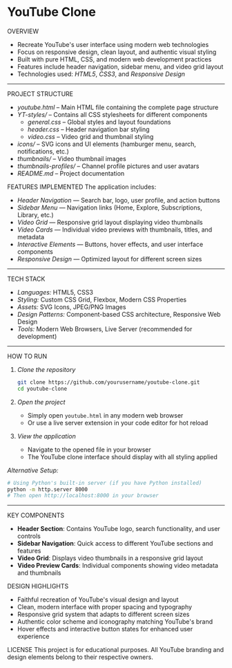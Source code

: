 # YouTube Clone
OVERVIEW
- Recreate YouTube's user interface using modern web technologies
- Focus on responsive design, clean layout, and authentic visual styling
- Built with pure HTML, CSS, and modern web development practices
- Features include header navigation, sidebar menu, and video grid layout
- Technologies used: *HTML5*, *CSS3*, and *Responsive Design*
---
PROJECT STRUCTURE
- *youtube.html* – Main HTML file containing the complete page structure
- *YT-styles/* – Contains all CSS stylesheets for different components
  - *general.css* – Global styles and layout foundations
  - *header.css* – Header navigation bar styling
  - *video.css* – Video grid and thumbnail styling
- *icons/* – SVG icons and UI elements (hamburger menu, search, notifications, etc.)
- *thumbnails/* – Video thumbnail images
- *thumbnails-profiles/* – Channel profile pictures and user avatars
- *README.md* – Project documentation

FEATURES IMPLEMENTED
The application includes:
- *Header Navigation* — Search bar, logo, user profile, and action buttons
- *Sidebar Menu* — Navigation links (Home, Explore, Subscriptions, Library, etc.)
- *Video Grid* — Responsive grid layout displaying video thumbnails
- *Video Cards* — Individual video previews with thumbnails, titles, and metadata
- *Interactive Elements* — Buttons, hover effects, and user interface components
- *Responsive Design* — Optimized layout for different screen sizes
---
TECH STACK
- *Languages:* HTML5, CSS3
- *Styling:* Custom CSS Grid, Flexbox, Modern CSS Properties
- *Assets:* SVG Icons, JPEG/PNG Images
- *Design Patterns:* Component-based CSS architecture, Responsive Web Design
- *Tools:* Modern Web Browsers, Live Server (recommended for development)
---
HOW TO RUN
1. *Clone the repository*
   ```bash
   git clone https://github.com/yourusername/youtube-clone.git
   cd youtube-clone
   ```

2. *Open the project*
   - Simply open `youtube.html` in any modern web browser
   - Or use a live server extension in your code editor for hot reload

3. *View the application*
   - Navigate to the opened file in your browser
   - The YouTube clone interface should display with all styling applied

*Alternative Setup:*
```bash
# Using Python's built-in server (if you have Python installed)
python -m http.server 8000
# Then open http://localhost:8000 in your browser
```
---
KEY COMPONENTS
- **Header Section**: Contains YouTube logo, search functionality, and user controls
- **Sidebar Navigation**: Quick access to different YouTube sections and features
- **Video Grid**: Displays video thumbnails in a responsive grid layout
- **Video Preview Cards**: Individual components showing video metadata and thumbnails

DESIGN HIGHLIGHTS
- Faithful recreation of YouTube's visual design and layout
- Clean, modern interface with proper spacing and typography
- Responsive grid system that adapts to different screen sizes
- Authentic color scheme and iconography matching YouTube's brand
- Hover effects and interactive button states for enhanced user experience


LICENSE
This project is for educational purposes. All YouTube branding and design elements belong to their respective owners.
